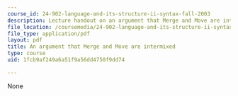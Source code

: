 ```yaml
---
course_id: 24-902-language-and-its-structure-ii-syntax-fall-2003
description: Lecture handout on an argument that Merge and Move are intermixed.
file_location: /coursemedia/24-902-language-and-its-structure-ii-syntax-fall-2003/1fcb9af249a6a51f9a56dd4750f9dd74_12_8_intrmix.pdf
file_type: application/pdf
layout: pdf
title: An argument that Merge and Move are intermixed
type: course
uid: 1fcb9af249a6a51f9a56dd4750f9dd74

---
```

None